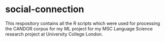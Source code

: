 # social-connection
This respository contains all the R scripts which were used for processing the CANDOR corpus for my ML project for my MSC Language Science research project at University College London.
